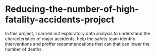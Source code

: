 # Reducing-the-number-of-high-fatality-accidents-project
In this project, I carried out exploratory data analysis to understand the characteristics of major accidents, help the safety team identify interventions and proffer recommendations that can that can lower the number of deaths.
